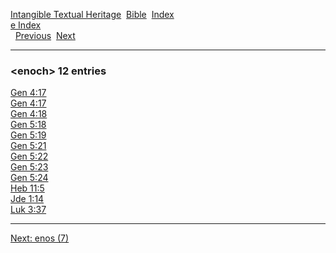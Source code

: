 [Intangible Textual Heritage](../../index)  [Bible](../index) 
[Index](index)   
[e Index](_e_)  
  [Previous](c03731)  [Next](c03733) 

------------------------------------------------------------------------

### &lt;enoch&gt; 12 entries

[Gen 4:17](../kjv/gen004.htm#017)  
[Gen 4:17](../kjv/gen004.htm#017)  
[Gen 4:18](../kjv/gen004.htm#018)  
[Gen 5:18](../kjv/gen005.htm#018)  
[Gen 5:19](../kjv/gen005.htm#019)  
[Gen 5:21](../kjv/gen005.htm#021)  
[Gen 5:22](../kjv/gen005.htm#022)  
[Gen 5:23](../kjv/gen005.htm#023)  
[Gen 5:24](../kjv/gen005.htm#024)  
[Heb 11:5](../kjv/heb011.htm#005)  
[Jde 1:14](../kjv/jde001.htm#014)  
[Luk 3:37](../kjv/luk003.htm#037)  

------------------------------------------------------------------------

[Next: enos (7)](c03733)
